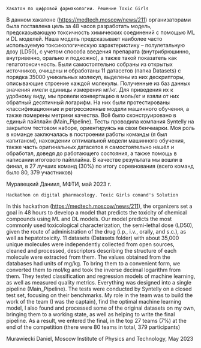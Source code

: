     Хакатон по цифровой фармакологии. Решение Toxic Girls
В данном хакатоне (https://medtech.moscow/news/211) организаторами была поставлена цель за 48 часов разработать модель, предсказывающую токсичность химических соединений с помощью ML и DL моделей.
Наша модель предсказывает наиболее часто используемую токсикологическую характеристику – полулетальную дозу (LD50), с учетом способа введения препарата (внутрибрюшинно, внутривенно, орально и подкожно), а также такой показатель как гепатотоксичность. Были самостоятельно собраны из открытых источников, очищены и обработаны 11 датасетов (папка Datasets) с порядка 35000 уникальных молекул, выделены из них дескрипторы, описывающие строение каждой молекулы. Полученные из баз данных значения имели единицы измерения мг/кг. Для приведения их к удобному виду, мы провели конвертацию в моль/кг и взяли от них обратный десятичный логарифм.
На них были протестированы классификационные и регрессионные модели машинного обучения, а также померены метрики качества. Всё было сконструировано в единый пайплайн (Main_Pipeline). Тесты проводила компания Syntelly на закрытом тестовом наборе, ориентируясь на свои бенчмарки. Моя роль в команде заключалась в построении работы команды (я был капитаном), нахождении оптимальной модели машинного обучения, также часть оригинальных датасетов я самостоятельно нашёл и обработал, доведя до работающего состояния, а также помощь в написании итогового пайплайна. В качестве результата мы вошли в финал, в 27 лучших команд (30%) по итогу соревнования (всего команд было 80, 379 участников)



Муравецкий Даниил, МФТИ,
май 2023 г.





    Hackathon on digital pharmacology. Toxic Girls comand's Solution
In this hackathon (https://medtech.moscow/news/211), the organizers set a goal in 48 hours to develop a model that predicts the toxicity of chemical compounds using ML and DL models.
Our model predicts the most commonly used toxicological characterization, the semi-lethal dose (LD50), given the route of administration of the drug (i.p., i.v., orally, and s.c.), as well as hepatotoxicity. 11 datasets (Datasets folder) with about 35,000 unique molecules were independently collected from open sources, cleaned and processed, descriptors describing the structure of each molecule were extracted from them. The values obtained from the databases had units of mg/kg. To bring them to a convenient form, we converted them to mol/kg and took the inverse decimal logarithm from them.
They tested classification and regression models of machine learning, as well as measured quality metrics. Everything was designed into a single pipeline (Main_Pipeline). The tests were conducted by Syntelly on a closed test set, focusing on their benchmarks. My role in the team was to build the work of the team (I was the captain), find the optimal machine learning model, I also found and processed some of the original datasets on my own, bringing them to a working state, as well as helping to write the final pipeline. As a result, we entered the final, in the top 27 teams (7%) at the end of the competition (there were 80 teams in total, 379 participants)



Murawiecki Daniel, Moscow Institute of Physics and Technology,
May 2023
